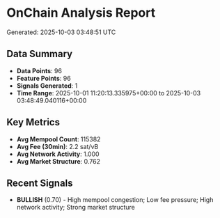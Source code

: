 # OnChain Analysis Report
Generated: 2025-10-03 03:48:51 UTC

## Data Summary
- **Data Points**: 96
- **Feature Points**: 96
- **Signals Generated**: 1
- **Time Range**: 2025-10-01 11:20:13.335975+00:00 to 2025-10-03 03:48:49.040116+00:00

## Key Metrics
- **Avg Mempool Count**: 115382
- **Avg Fee (30min)**: 2.2 sat/vB
- **Avg Network Activity**: 1.000
- **Avg Market Structure**: 0.762

## Recent Signals
- **BULLISH** (0.70) - High mempool congestion; Low fee pressure; High network activity; Strong market structure
